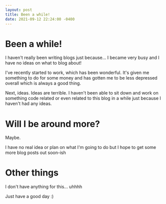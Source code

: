 ```yaml
---
layout: post
title: Been a while!
date: 2021-09-12 22:24:00 -0400
---
```

# Been a while!

I haven't really been writing blogs just because... I became very busy and I have no ideas on what to blog about!

I've recently started to work, which has been wonderful. It's given me something to do for some money and has gotten me to be less depressed overall which is always a good thing.

Next, ideas. Ideas are terrible. I haven't been able to sit down and work on something code related or even related to this blog in a while just because I haven't had any ideas.

# Will I be around more?

Maybe.

I have no real idea or plan on what I'm going to do but I hope to get some more blog posts out soon-ish

# Other things

I don't have anything for this... uhhhh

Just have a good day :)